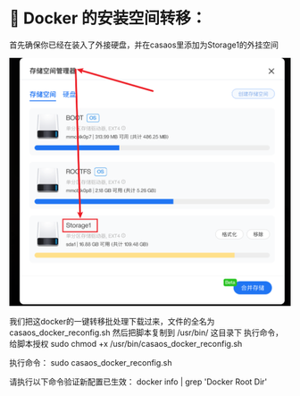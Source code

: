 # 🐳 Docker 的安装空间转移：

首先确保你已经在装入了外接硬盘，并在casaos里添加为Storage1的外挂空间

<p align="center">
    <img src="/casaos/casaos.png" alt="Logo" width="600" />

我们把这docker的一键转移批处理下载过来，文件的全名为casaos_docker_reconfig.sh
然后把脚本复制到 /usr/bin/ 这目录下
执行命令，给脚本授权
sudo chmod +x /usr/bin/casaos_docker_reconfig.sh

执行命令：
sudo casaos_docker_reconfig.sh

请执行以下命令验证新配置已生效：
docker info | grep 'Docker Root Dir'
